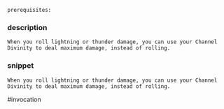 `prerequisites:`
### description
```
When you roll lightning or thunder damage, you can use your Channel Divinity to deal maximum damage, instead of rolling.
```

### snippet
```
When you roll lightning or thunder damage, you can use your Channel Divinity to deal maximum damage, instead of rolling.
```

#invocation
